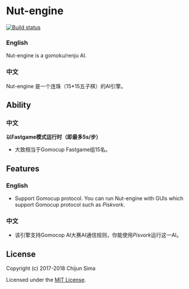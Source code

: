 # Nut-engine

[![Build status](https://ci.appveyor.com/api/projects/status/2k8pp7y52ghm90uc/branch/master)](https://ci.appveyor.com/project/NutshellySima/nut-engine/branch/master)

### English
Nut-engine is a gomoku/renju AI.

### 中文
Nut-engine 是一个连珠（15*15五子棋）的AI引擎。

## Ability

### 中文

**以Fastgame模式运行时（即最多5s/步）**
+ 大致相当于Gomocup Fastgame组15名。

## Features

### English
+ Support Gomocup protocol. You can run Nut-engine with GUIs which support Gomocup protocol such as *Piskvork*.

### 中文
+ 该引擎支持Gomocop AI大赛AI通信规则，你能使用*Pisvork*运行这一AI。

## License

Copyright (c) 2017-2018 Chijun Sima

Licensed under the [MIT License](https://opensource.org/licenses/MIT).